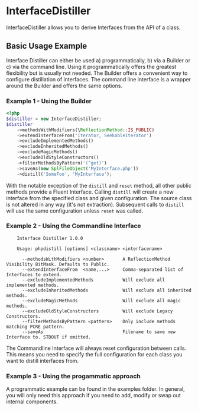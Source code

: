 # InterfaceDistiller

InterfaceDistiller allows you to derive Interfaces from the API of a class.

## Basic Usage Example

Interface Distiller can either be used a) programmatically, b) via a Builder or c) via the 
command line. Using it programmatically offers the greatest flexibility but is usually not 
needed. The Builder offers a convenient way to configure distillation of interfaces. The 
command line interface is a wrapper around the Builder and offers the same options. 

### Example 1 - Using the Builder

```php
<?php
$distiller = new InterfaceDistiller;
$distiller
    ->methodsWithModifiers(\ReflectionMethod::IS_PUBLIC)
    ->extendInterfaceFrom('Iterator, SeekableIterator')
    ->excludeImplementedMethods()
    ->excludeInheritedMethods()
    ->excludeMagicMethods()
    ->excludeOldStyleConstructors()
    ->filterMethodsByPattern('(^get)')
    ->saveAs(new SplFileObject('MyInterface.php'))
    ->distill('SomeFoo', 'MyInterface');
```        

With the notable exception of the `distill` and `reset` method, all other public methods 
provide a Fluent Interface. Calling `distill` will create a new interface from the specified 
class and given configuration. The source class is not altered in any way (it's not extraction). 
Subsequent calls to `distill` will use the same configuration unless `reset` was called.

### Example 2 - Using the Commandline Interface

```
    Interface Distiller 1.0.0

    Usage: phpdistill [options] <classname> <interfacename>

      --methodsWithModifiers <number>       A ReflectionMethod Visibility BitMask. Defaults to Public.
      --extendInterfaceFrom  <name,...>     Comma-separated list of Interfaces to extend.
      --excludeImplementedMethods           Will exclude all implemented methods.
      --excludeInheritedMethods             Will exclude all inherited methods.
      --excludeMagicMethods                 Will exclude all magic methods.
      --excludeOldStyleConstructors         Will exclude Legacy Constructors.
      --filterMethodsByPattern <pattern>    Only include methods matching PCRE pattern.
      --saveAs                              Filename to save new Interface to. STDOUT if omitted.
```

The Commandline Interface will always reset configuration between calls. This means you need 
to specify the full configuration for each class you want to distill interfaces from.

### Example 3 - Using the progammatic approach

A programmatic example can be found in the examples folder. In general, you will only need 
this approach if you need to add, modify or swap out internal components.
